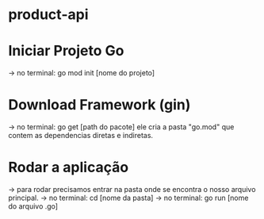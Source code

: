 # product-api

# Iniciar Projeto Go
-> no terminal: go mod init [nome do projeto]

# Download Framework (gin)
-> no terminal: go get [path do pacote]
ele cria a pasta "go.mod" que contem as dependencias diretas e indiretas.

# Rodar a aplicação
-> para rodar precisamos entrar na pasta onde se encontra o nosso arquivo principal.
-> no terminal: cd [nome da pasta]
-> no terminal: go run [nome do arquivo .go]